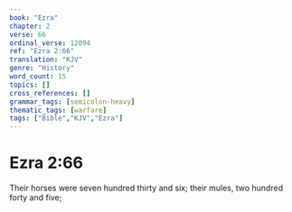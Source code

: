 ```yaml
---
book: "Ezra"
chapter: 2
verse: 66
ordinal_verse: 12094
ref: "Ezra 2:66"
translation: "KJV"
genre: "History"
word_count: 15
topics: []
cross_references: []
grammar_tags: [semicolon-heavy]
thematic_tags: [warfare]
tags: ["Bible","KJV","Ezra"]
---
```


# Ezra 2:66

Their horses were seven hundred thirty and six; their mules, two hundred forty and five;
